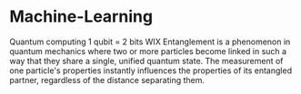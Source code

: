 # Machine-Learning
Quantum computing
1 qubit = 2 bits
WIX
Entanglement is a phenomenon in quantum mechanics where two or more particles become linked in such a way that they share a single, unified quantum state. The measurement of one particle's properties instantly influences the properties of its entangled partner, regardless of the distance separating them.
